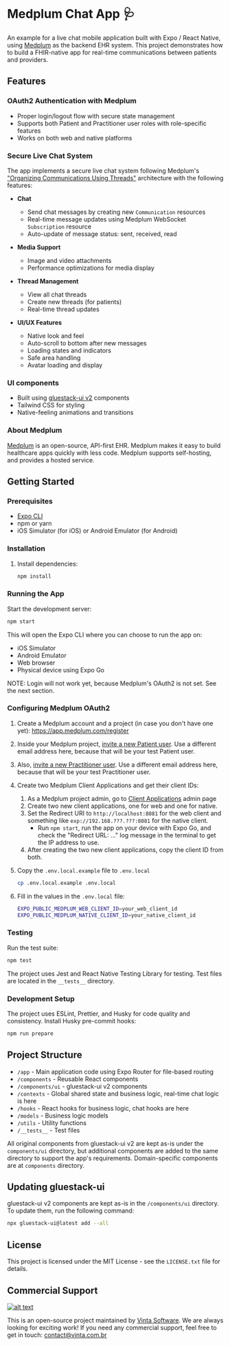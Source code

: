 # Medplum Chat App 🩺

An example for a live chat mobile application built with Expo / React Native, using [Medplum](https://www.medplum.com/) as the backend EHR system. This project demonstrates how to build a FHIR-native app for real-time communications between patients and providers.

## Features

### OAuth2 Authentication with Medplum
- Proper login/logout flow with secure state management
- Supports both Patient and Practitioner user roles with role-specific features
- Works on both web and native platforms

### Secure Live Chat System
The app implements a secure live chat system following Medplum's ["Organizing Communications Using Threads"](https://www.medplum.com/docs/communications/organizing-communications) architecture with the following features:

- **Chat**
  - Send chat messages by creating new `Communication` resources
  - Real-time message updates using Medplum WebSocket `Subscription` resource
  - Auto-update of message status: sent, received, read

- **Media Support**
  - Image and video attachments
  - Performance optimizations for media display

- **Thread Management**
  - View all chat threads
  - Create new threads (for patients)
  - Real-time thread updates

- **UI/UX Features**
  - Native look and feel
  - Auto-scroll to bottom after new messages
  - Loading states and indicators
  - Safe area handling
  - Avatar loading and display

### UI components

- Built using [gluestack-ui v2](https://gluestack.io/) components
- Tailwind CSS for styling
- Native-feeling animations and transitions

### About Medplum

[Medplum](https://www.medplum.com/) is an open-source, API-first EHR. Medplum makes it easy to build healthcare apps quickly with less code. Medplum supports self-hosting, and provides a hosted service.

## Getting Started

### Prerequisites
- [Expo CLI](https://docs.expo.dev/)
- npm or yarn
- iOS Simulator (for iOS) or Android Emulator (for Android)

### Installation

1. Install dependencies:

    ```bash
    npm install
    ```

### Running the App

Start the development server:

```bash
npm start
```

This will open the Expo CLI where you can choose to run the app on:
- iOS Simulator
- Android Emulator
- Web browser
- Physical device using Expo Go

NOTE: Login will not work yet, because Medplum's OAuth2 is not set. See the next section.

### Configuring Medplum OAuth2

1. Create a Medplum account and a project (in case you don't have one yet): https://app.medplum.com/register

2. Inside your Medplum project, [invite a new Patient user](https://app.medplum.com/admin/invite). Use a different email address here, because that will be your test Patient user.

3. Also, [invite a new Practitioner user](https://app.medplum.com/admin/invite). Use a different email address here, because that will be your test Practitioner user.

4. Create two Medplum Client Applications and get their client IDs:

    1. As a Medplum project admin, go to [Client Applications](https://app.medplum.com/ClientApplication) admin page
    2. Create two new client applications, one for web and one for native.
    3. Set the Redirect URI to `http://localhost:8081` for the web client and something like `exp://192.168.???.???:8081` for the native client.
        - Run `npm start`, run the app on your device with Expo Go, and check the "Redirect URL: ..." log message in the terminal to get the IP address to use.
    4. After creating the two new client applications, copy the client ID from both.

5. Copy the `.env.local.example` file to `.env.local`

    ```bash
    cp .env.local.example .env.local
    ```

6. Fill in the values in the `.env.local` file:

    ```bash
    EXPO_PUBLIC_MEDPLUM_WEB_CLIENT_ID=your_web_client_id
    EXPO_PUBLIC_MEDPLUM_NATIVE_CLIENT_ID=your_native_client_id
    ```

### Testing

Run the test suite:

```bash
npm test
```

The project uses Jest and React Native Testing Library for testing. Test files are located in the `__tests__` directory.

### Development Setup

The project uses ESLint, Prettier, and Husky for code quality and consistency. Install Husky pre-commit hooks:

```bash
npm run prepare
```

## Project Structure

- `/app` - Main application code using Expo Router for file-based routing
- `/components` - Reusable React components
- `/components/ui` - gluestack-ui v2 components
- `/contexts` - Global shared state and business logic, real-time chat logic is here
- `/hooks` - React hooks for business logic, chat hooks are here
- `/models` - Business logic models
- `/utils` - Utility functions
- `/__tests__` - Test files

All original components from gluestack-ui v2 are kept as-is under the `components/ui` directory, but additional components are added to the same directory to support the app's requirements. Domain-specific components are at `components` directory.

## Updating gluestack-ui

gluestack-ui v2 components are kept as-is in the `/components/ui` directory. To update them, run the following command:

```bash
npx gluestack-ui@latest add --all
```

## License

This project is licensed under the MIT License - see the `LICENSE.txt` file for details.

## Commercial Support

[![alt text](https://avatars2.githubusercontent.com/u/5529080?s=80&v=4 "Vinta Logo")](https://www.vintasoftware.com/)

This is an open-source project maintained by [Vinta Software](https://www.vinta.com.br/). We are always looking for exciting work! If you need any commercial support, feel free to get in touch: contact@vinta.com.br
